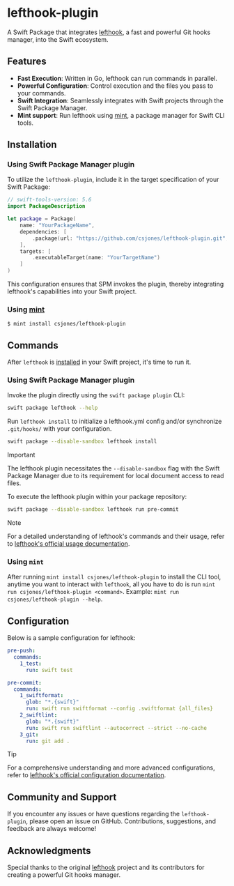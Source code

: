 # lefthook-plugin

A Swift Package that integrates [lefthook](https://github.com/evilmartians/lefthook), a fast and powerful Git hooks manager, into the Swift ecosystem. 

## Features

- **Fast Execution**: Written in Go, lefthook can run commands in parallel.
- **Powerful Configuration**: Control execution and the files you pass to your commands.
- **Swift Integration**: Seamlessly integrates with Swift projects through the Swift Package Manager.
- **Mint support**: Run lefthook using [mint](https://github.com/yonaskolb/Mint), a package manager for Swift CLI tools. 

## Installation

### Using Swift Package Manager plugin 

To utilize the `lefthook-plugin`, include it in the target specification of your Swift Package:

```swift
// swift-tools-version: 5.6
import PackageDescription

let package = Package(
    name: "YourPackageName",
    dependencies: [
        .package(url: "https://github.com/csjones/lefthook-plugin.git", exact: "1.6.13"),
    ],
    targets: [
        .executableTarget(name: "YourTargetName")
    ]
)
```

This configuration ensures that SPM invokes the plugin, thereby integrating lefthook's capabilities into your Swift project.

### Using [mint](https://github.com/yonaskolb/Mint)

```
$ mint install csjones/lefthook-plugin
```

## Commands

After `lefthook` is [installed](#installation) in your Swift project, it's time to run it. 

### Using Swift Package Manager plugin 

Invoke the plugin directly using the `swift package plugin` CLI:

```bash
swift package lefthook --help
```

Run `lefthook install` to initialize a lefthook.yml config and/or synchronize `.git/hooks/` with your configuration.

```bash
swift package --disable-sandbox lefthook install
```

> [!IMPORTANT]  
> The lefthook plugin necessitates the `--disable-sandbox` flag with the Swift Package Manager due to its requirement for local document access to read files.

To execute the lefthook plugin within your package repository:

```bash
swift package --disable-sandbox lefthook run pre-commit
```

> [!NOTE]
> For a detailed understanding of lefthook's commands and their usage, refer to [lefthook's official usage documentation](https://github.com/evilmartians/lefthook/blob/master/docs/usage.md).

### Using `mint`

After running `mint install csjones/lefthook-plugin` to install the CLI tool, anytime you want to interact with `lefthook`, all you have to do is run `mint run csjones/lefthook-plugin <command>`. Example: `mint run csjones/lefthook-plugin --help`. 

## Configuration

Below is a sample configuration for lefthook:

```yml
pre-push:
  commands:
    1_test:
      run: swift test

pre-commit:
  commands:
    1_swiftformat:
      glob: "*.{swift}"
      run: swift run swiftformat --config .swiftformat {all_files}
    2_swiftlint:
      glob: "*.{swift}"
      run: swift run swiftlint --autocorrect --strict --no-cache
    3_git:
      run: git add .
```

> [!TIP]
> For a comprehensive understanding and more advanced configurations, refer to [lefthook's official configuration documentation](https://github.com/evilmartians/lefthook/blob/master/docs/configuration.md).

## Community and Support

If you encounter any issues or have questions regarding the `lefthook-plugin`, please open an issue on GitHub. Contributions, suggestions, and feedback are always welcome!

## Acknowledgments

Special thanks to the original [lefthook](https://github.com/evilmartians/lefthook) project and its contributors for creating a powerful Git hooks manager.
